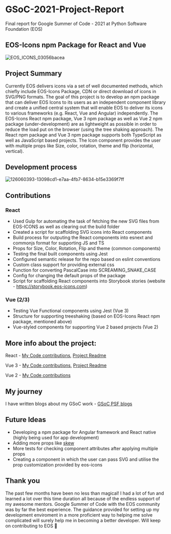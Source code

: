 # GSoC-2021-Project-Report
Final report for Google Summer of Code - 2021 at Python Software Foundation (EOS)
## EOS-Icons npm Package for React and Vue
![EOS_ICONS_03056bacea](https://user-images.githubusercontent.com/54861487/129490915-26b618e4-6cf5-415d-952e-76c83f181bbc.png)

## Project Summary
Currently EOS delivers icons via a set of well documented methods, which chiefly include EOS-Icons Package, CDN or direct download of icons in SVG/PNG formats. The goal of this project is to develop an npm package that can deliver EOS Icons to its users as an independent component library and create a unified central system that will enable EOS to deliver its icons to various frameworks (e.g. React, Vue and Angular) independently. The EOS-Icons React npm package, Vue 3 npm package as well as Vue 2 npm package (under-development) are as lightweight as possible in order to reduce the load put on the browser (using the tree shaking approach). The React npm package and Vue 3 npm package supports both TypeScript as well as JavaScript based projects. The Icon component provides the user with multiple props like Size, color, rotation, theme and flip (horizontal, vertical).

## Development process
![126060393-13098cd1-e7aa-4fb7-8634-b15e3369f7ff](https://user-images.githubusercontent.com/54861487/129492131-9bacd2b2-8b74-4f28-a2bd-ac0eab78d228.png)

## Contributions
### React
- Used Gulp for automating the task of fetching the new SVG files from EOS-ICONS as well as clearing out the build folder
- Created a script for scaffolding SVG icons into React components
- Build process for outputing the React components into esnext and commonjs format for supporting JS and TS
- Props for Size, Color, Rotation, Flip and theme (common components)
- Testing the final built components using Jest
- Configured semantic release for the repo based on eslint conventions
- Custom class support for providing external css
- Function for converting PascalCase into SCREAMING_SNAKE_CASE
- Config for changing the default props of the package
- Script for scaffolding React components into Storybook stories (website - https://storybook.eos-icons.com)
### Vue (2/3)
- Testing Vue Functional components using Jest (Vue 3)
- Structure for supporting treeshaking (based on EOS-Icons React npm package, mentioned above)
- Vue-styled components for supporting Vue 2 based projects (Vue 2)
## More info about the project:
React - [My Code contributions](https://github.com/EOS-uiux-Solutions/eos-icons-react/pulls?q=is%3Apr+is%3Aclosed+author%3Avinayaksh42), [Project Readme](https://github.com/EOS-uiux-Solutions/eos-icons-react/blob/main/README.md)

Vue 3 - [My Code contributions](https://github.com/EOS-uiux-Solutions/eos-icons-vue/pulls?q=is%3Apr+is%3Aclosed+author%3Avinayaksh42), [Project Readme](https://github.com/EOS-uiux-Solutions/eos-icons-vue/blob/main/README.md)

Vue 2 - [My Code contributions](https://github.com/EOS-uiux-Solutions/eos-icons-vue2/pulls)

## My journey
I have written blogs about my GSoC work - [GSoC PSF blogs](https://blogs.python-gsoc.org/en/vinayaksh42s-blog/)

## Future Ideas
- Developing a npm package for Angular framework and React native (highly being used for app development)
- Adding more props like [skew](https://developer.mozilla.org/en-US/docs/Web/SVG/Attribute/transform#skewx)
- More tests for checking component attributes after applying multiple props
- Creating a component in which the user can pass SVG and utilise the prop customization provided by eos-icons

## Thank you
The past few months have been no less than magical! I had a lot of fun and learned a lot over this time duration all because of the endless support of my awesome mentors. Google Summer of Code with the EOS community was by far the best experience. The guidance provided for setting up my development enviroment in a more proficient way to helping me solve complicated will surely help me in becoming a better developer. Will keep on contributing to EOS 💖
